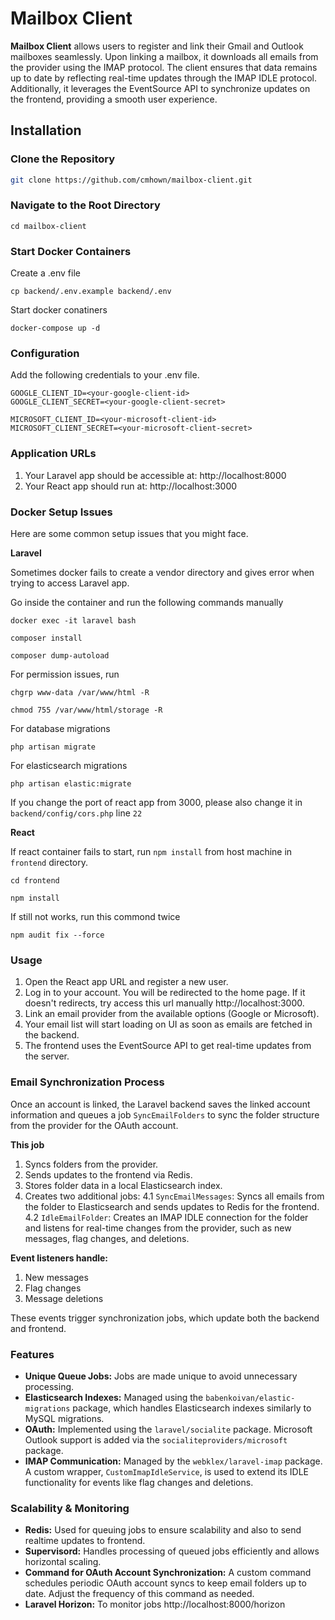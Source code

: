 # Mailbox Client
**Mailbox Client** allows users to register and link their Gmail and Outlook mailboxes seamlessly. Upon linking a mailbox, it downloads all emails from the provider using the IMAP protocol. The client ensures that data remains up to date by reflecting real-time updates through the IMAP IDLE protocol. Additionally, it leverages the EventSource API to synchronize updates on the frontend, providing a smooth user experience.
## Installation
### Clone the Repository
```bash
git clone https://github.com/cmhown/mailbox-client.git
```
### Navigate to the Root Directory
```
cd mailbox-client
```

### Start Docker Containers
Create a .env file
```
cp backend/.env.example backend/.env
```
Start docker conatiners
```
docker-compose up -d
```

### Configuration
Add the following credentials to your .env file. 
```
GOOGLE_CLIENT_ID=<your-google-client-id>
GOOGLE_CLIENT_SECRET=<your-google-client-secret>

MICROSOFT_CLIENT_ID=<your-microsoft-client-id>
MICROSOFT_CLIENT_SECRET=<your-microsoft-client-secret>
```
### Application URLs
1. Your Laravel app should be accessible at:
http://localhost:8000
2. Your React app should run at:
http://localhost:3000

### Docker Setup Issues
Here are some common setup issues that you might face.

**Laravel**

Sometimes docker fails to create a vendor directory and gives error when trying to access Laravel app.

Go inside the container and run the following commands manually
```
docker exec -it laravel bash
```
```
composer install
```
```
composer dump-autoload
```
For permission issues, run
```
chgrp www-data /var/www/html -R
```
```
chmod 755 /var/www/html/storage -R
```
For database migrations
```
php artisan migrate
```
For elasticsearch migrations
```
php artisan elastic:migrate
```
If you change the port of react app from 3000, please also change it in `backend/config/cors.php` line `22`

**React**

If react container fails to start, run `npm install` from host machine in `frontend` directory.
```
cd frontend
```
```
npm install
```
If still not works, run this commond twice
```
npm audit fix --force
```

### Usage
1. Open the React app URL and register a new user.
2. Log in to your account. You will be redirected to the home page. If it doesn't redirects, try access this url manually http://localhost:3000.
3. Link an email provider from the available options (Google or Microsoft).
4. Your email list will start loading on UI as soon as emails are fetched in the backend.
5. The frontend uses the EventSource API to get real-time updates from the server.

### Email Synchronization Process
Once an account is linked, the Laravel backend saves the linked account information and queues a job `SyncEmailFolders` to sync the folder structure from the provider for the OAuth account.

**This job**
1. Syncs folders from the provider.
2. Sends updates to the frontend via Redis.
3. Stores folder data in a local Elasticsearch index.
4. Creates two additional jobs:
4.1 `SyncEmailMessages`: Syncs all emails from the folder to Elasticsearch and sends updates to Redis for the frontend.
4.2 `IdleEmailFolder`: Creates an IMAP IDLE connection for the folder and listens for real-time changes from the provider, such as new messages, flag changes, and deletions.

**Event listeners handle:**
1. New messages
2. Flag changes
3. Message deletions

These events trigger synchronization jobs, which update both the backend and frontend.
### Features
- **Unique Queue Jobs:** Jobs are made unique to avoid unnecessary processing.
- **Elasticsearch Indexes:** Managed using the `babenkoivan/elastic-migrations` package, which handles Elasticsearch indexes similarly to MySQL migrations.
- **OAuth:** Implemented using the `laravel/socialite` package. Microsoft Outlook support is added via the `socialiteproviders/microsoft` package.
- **IMAP Communication:** Managed by the `webklex/laravel-imap` package. A custom wrapper, `CustomImapIdleService`, is used to extend its IDLE functionality for events like flag changes and deletions.
### Scalability & Monitoring
- **Redis:** Used for queuing jobs to ensure scalability and also to send realtime updates to frontend.
- **Supervisord:** Handles processing of queued jobs efficiently and allows horizontal scaling.
- **Command for OAuth Account Synchronization:** A custom command schedules periodic OAuth account syncs to keep email folders up to date. Adjust the frequency of this command as needed.
- **Laravel Horizon:** To monitor jobs http://localhost:8000/horizon

